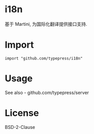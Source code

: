 # i18n

基于 Martini, 为国际化翻译提供接口支持.

Import
======

	import "github.com/typepress/i18n"

Usage
=====

See also - github.com/typepress/server

License
=======
BSD-2-Clause
